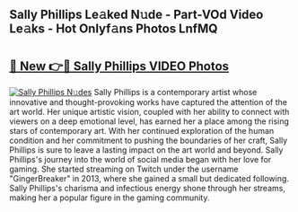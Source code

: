 ## Sally Phillips Le𝚊ked N𝚞de - Part-VOd Video Le𝚊ks - Hot Onlyf𝚊ns Photos LnfMQ

# <h2><a href="http://ab83612.deff.icu/?id=Sally+Phillips">🔗 New 👉🔴 Sally Phillips VIDEO Photos</a></h2>

[![Sally Phillips N𝚞des](https://i.imgur.com/rIISA9y.gif)](http://ab83612.deff.icu/?id=Sally+Phillips)
Sally Phillips is a contemporary artist whose innovative and thought-provoking works have captured the attention of the art world. Her unique artistic vision, coupled with her ability to connect with viewers on a deep emotional level, has earned her a place among the rising stars of contemporary art. With her continued exploration of the human condition and her commitment to pushing the boundaries of her craft, Sally Phillips is sure to leave a lasting impact on the art world and beyond. Sally Phillips's journey into the world of social media began with her love for gaming. She started streaming on Twitch under the username "GingerBreaker" in 2013, where she gained a small but dedicated following. Sally Phillips's charisma and infectious energy shone through her streams, making her a popular figure in the gaming community.
